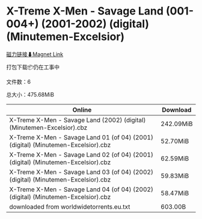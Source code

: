 # X-Treme X-Men - Savage Land (001-004+) (2001-2002) (digital) (Minutemen-Excelsior)

[磁力链接⬇Magnet Link](magnet:?xt=urn:btih:e98d41b6161fe08c1ae7465fc86d9e8f4aaf5f21&dn=X-Treme%20X-Men%20-%20Savage%20Land%20%28001-004%2B%29%20%282001-2002%29%20%28digital%29%20%28Minutemen-Excelsior%29)

打包下载📦仍在工事中

文件数：6

总大小：475.68MiB

Online | Download
--- | ---
X-Treme X-Men - Savage Land (2002) (digital) (Minutemen-Excelsior).cbz | 242.09MiB
X-Treme X-Men - Savage Land 01 (of 04) (2001) (digital) (Minutemen-Excelsior).cbz | 52.70MiB
X-Treme X-Men - Savage Land 02 (of 04) (2001) (digital) (Minutemen-Excelsior).cbz | 62.59MiB
X-Treme X-Men - Savage Land 03 (of 04) (2002) (digital) (Minutemen-Excelsior).cbz | 59.83MiB
X-Treme X-Men - Savage Land 04 (of 04) (2002) (digital) (Minutemen-Excelsior).cbz | 58.47MiB
downloaded from worldwidetorrents.eu.txt | 603.00B